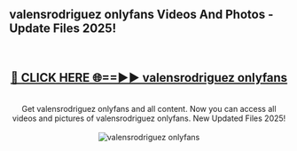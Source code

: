 <h2>valensrodriguez onlyfans Videos And Photos - Update Files 2025!</h2>
<br>
<div align="center">
<h2><a href="https://linkcuts.com/hfmhzwbr" rel="nofollow">🔴 CLICK HERE 🌐==►► valensrodriguez onlyfans</a></h2>
<br>
Get valensrodriguez onlyfans and all content. Now you can access all videos and pictures of valensrodriguez onlyfans. New Updated Files 2025!
<br>
<br>
<a href="https://linkcuts.com/hfmhzwbr" rel="nofollow" data-target="animated-image.originalLink"><img src="https://i.ibb.co.com/WyWwxjT/player-gif2.gif" alt="valensrodriguez onlyfans" style="max-width: 100%; display: inline-block;" data-target="animated-image.originalImage"></a>
</div>
<br>